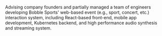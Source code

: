 Advising company founders and partially managed a team of engineers developing Bobble Sports' web-based event (e.g., sport, concert, etc.) interaction system, including React-based front-end, mobile app development, Kubernetes backend, and high performance audio synthesis and streaming system.